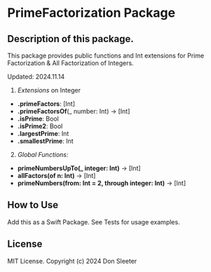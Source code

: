 #  PrimeFactorization Package

## Description of this package.
This package provides public functions and Int extensions for Prime Factorization & All Factorization of Integers.

Updated: 2024.11.14

1. *Extensions* on Integer
  -  **.primeFactors**: [Int]
  -  **.primeFactorsOf**(_ number: Int) -> [Int]
  -  **.isPrime**: Bool
  -  **.isPrime2**: Bool
  -  **.largestPrime**: Int
  -  **.smallestPrime**: Int

2. *Global Functions:*
  -  **primeNumbersUpTo(_ integer: Int)** -> [Int]
  -  **allFactors(of n: Int)** -> [Int]
  -  **primeNumbers(from: Int = 2, through integer: Int)** -> [Int]
 
## How to Use
Add this as a Swift Package. See Tests for usage examples.

## License
MIT License.  Copyright (c) 2024 Don Sleeter


